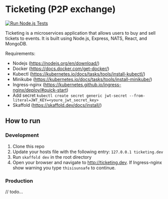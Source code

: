 # Ticketing (P2P exchange)

[![Run Node.js Tests](https://github.com/PavelRavvich/ticketing/actions/workflows/ci.yaml/badge.svg)](https://github.com/PavelRavvich/ticketing/actions/workflows/ci.yaml)

Ticketing is a microservices application that allows users to buy and sell tickets to events. It is built using Node.js, Express, NATS, React, and MongoDB.

Requirements:
- Nodejs (https://nodejs.org/en/download/)
- Docker (https://docs.docker.com/get-docker/)
- Kubectl (https://kubernetes.io/docs/tasks/tools/install-kubectl/)
- Minikube (https://kubernetes.io/docs/tasks/tools/install-minikube/)
- Ingress-nginx (https://kubernetes.github.io/ingress-nginx/deploy/#quick-start)
- Add secret `kubectl create secret generic jwt-secret --from-literal=JWT_KEY=<youre_jwt_secret_key>`
- Skaffold (https://skaffold.dev/docs/install/)

## How to run
### Development
1. Clone this repo
2. Update your hosts file with the following entry: `127.0.0.1 ticketing.dev`
3. Run `skaffold dev` in the root directory
4. Open your browser and navigate to http://ticketing.dev. If Ingress-nginx show warning you type `thisisunsafe` to continue.

### Production
// todo...
